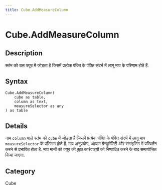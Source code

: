 ```yaml
---
title: Cube.AddMeasureColumn
---
```


# Cube.AddMeasureColumn


## Description

स्तंभ को उस क्यूब में जोड़ता है जिसमें प्रत्येक पंक्ति के पंक्ति संदर्भ में लागू माप के परिणाम होते हैं.


## Syntax

```powerquery
Cube.AddMeasureColumn(
    cube as table,
    column as text,
    measureSelector as any
) as table
```


## Details

नाम <code>column</code> वाले स्तंभ को <code>cube</code> में जोड़ता है जिसमें प्रत्येक पंक्ति के पंक्ति संदर्भ में लागू माप <code>measureSelector</code> के परिणाम होते हैं. माप अनुप्रयोग, आयाम ग्रैन्युलैरिटी और स्लाइसिंग में परिवर्तन करने से प्रभावित होता है. माप मानों को क्यूब की कुछ कार्रवाइयों को निष्पादित करने के बाद समायोजित किया जाएगा.



## Category
Cube
